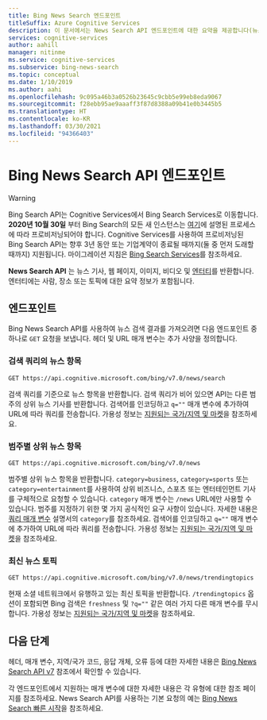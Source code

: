 ```yaml
---
title: Bing News Search 엔드포인트
titleSuffix: Azure Cognitive Services
description: 이 문서에서는 News Search API 엔드포인트에 대한 요약을 제공합니다(뉴스, 인기 뉴스, 최신 뉴스).
services: cognitive-services
author: aahill
manager: nitinme
ms.service: cognitive-services
ms.subservice: bing-news-search
ms.topic: conceptual
ms.date: 1/10/2019
ms.author: aahi
ms.openlocfilehash: 9c095a46b3a0526b23645c9cbb5e99eb8eda9067
ms.sourcegitcommit: f28ebb95ae9aaaff3f87d8388a09b41e0b3445b5
ms.translationtype: HT
ms.contentlocale: ko-KR
ms.lasthandoff: 03/30/2021
ms.locfileid: "94366403"
---
```

# <a name="bing-news-search-api-endpoints"></a>Bing News Search API 엔드포인트

> [!WARNING]
> Bing Search API는 Cognitive Services에서 Bing Search Services로 이동합니다. **2020년 10월 30일** 부터 Bing Search의 모든 새 인스턴스는 [여기](/bing/search-apis/bing-web-search/create-bing-search-service-resource)에 설명된 프로세스에 따라 프로비저닝되어야 합니다.
> Cognitive Services를 사용하여 프로비저닝된 Bing Search API는 향후 3년 동안 또는 기업계약이 종료될 때까지(둘 중 먼저 도래할 때까지) 지원됩니다.
> 마이그레이션 지침은 [Bing Search Services](/bing/search-apis/bing-web-search/create-bing-search-service-resource)를 참조하세요.

**News Search API** 는 뉴스 기사, 웹 페이지, 이미지, 비디오 및 [엔터티](../bing-entities-search/overview.md)를 반환합니다. 엔터티에는 사람, 장소 또는 토픽에 대한 요약 정보가 포함됩니다.

## <a name="endpoints"></a>엔드포인트

Bing News Search API를 사용하여 뉴스 검색 결과를 가져오려면 다음 엔드포인트 중 하나로 `GET` 요청을 보냅니다. 헤더 및 URL 매개 변수는 추가 사양을 정의합니다.

### <a name="news-items-by-search-query"></a>검색 쿼리의 뉴스 항목

```
GET https://api.cognitive.microsoft.com/bing/v7.0/news/search
```

검색 쿼리를 기준으로 뉴스 항목을 반환합니다. 검색 쿼리가 비어 있으면 API는 다른 범주의 상위 뉴스 기사를 반환합니다. 검색어를 인코딩하고 `q=""` 매개 변수에 추가하여 URL에 따라 쿼리를 전송합니다. 가용성 정보는 [지원되는 국가/지역 및 마켓](language-support.md#supported-markets-for-news-search-endpoint)을 참조하세요.

### <a name="top-news-items-by-category"></a>범주별 상위 뉴스 항목

```
GET https://api.cognitive.microsoft.com/bing/v7.0/news  
```

범주별 상위 뉴스 항목을 반환합니다. `category=business`, `category=sports` 또는 `category=entertainment`를 사용하여 상위 비즈니스, 스포츠 또는 엔터테인먼트 기사를 구체적으로 요청할 수 있습니다.  `category` 매개 변수는 `/news` URL에만 사용할 수 있습니다. 범주를 지정하기 위한 몇 가지 공식적인 요구 사항이 있습니다. 자세한 내용은 [쿼리 매개 변수](/rest/api/cognitiveservices-bingsearch/bing-news-api-v7-reference#query-parameters) 설명서의 `category`를 참조하세요. 검색어를 인코딩하고 `q=""` 매개 변수에 추가하여 URL에 따라 쿼리를 전송합니다. 가용성 정보는 [지원되는 국가/지역 및 마켓](language-support.md#supported-markets-for-news-endpoint)을 참조하세요.

### <a name="trending-news-topics"></a>최신 뉴스 토픽 

```
GET https://api.cognitive.microsoft.com/bing/v7.0/news/trendingtopics
```

현재 소셜 네트워크에서 유행하고 있는 최신 토픽을 반환합니다. `/trendingtopics` 옵션이 포함되면 Bing 검색은 `freshness` 및 `?q=""` 같은 여러 가지 다른 매개 변수를 무시합니다. 가용성 정보는 [지원되는 국가/지역 및 마켓](language-support.md#supported-markets-for-news-trending-endpoint)을 참조하세요.

## <a name="next-steps"></a>다음 단계

헤더, 매개 변수, 지역/국가 코드, 응답 개체, 오류 등에 대한 자세한 내용은 [Bing News Search API v7](/rest/api/cognitiveservices-bingsearch/bing-news-api-v7-reference) 참조에서 확인할 수 있습니다.

각 엔드포인트에서 지원하는 매개 변수에 대한 자세한 내용은 각 유형에 대한 참조 페이지를 참조하세요.
News Search API를 사용하는 기본 요청의 예는 [Bing News Search 빠른 시작](/azure/cognitive-services/bing-news-search)을 참조하세요.